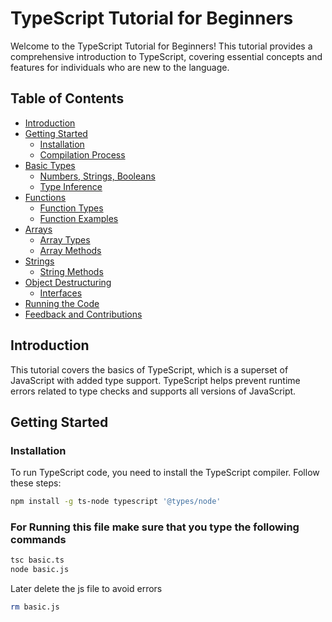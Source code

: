 # TypeScript Tutorial for Beginners

Welcome to the TypeScript Tutorial for Beginners! This tutorial provides a comprehensive introduction to TypeScript, covering essential concepts and features for individuals who are new to the language.

## Table of Contents
- [Introduction](#introduction)
- [Getting Started](#getting-started)
  - [Installation](#installation)
  - [Compilation Process](#compilation-process)
- [Basic Types](#basic-types)
  - [Numbers, Strings, Booleans](#numbers-strings-booleans)
  - [Type Inference](#type-inference)
- [Functions](#functions)
  - [Function Types](#function-types)
  - [Function Examples](#function-examples)
- [Arrays](#arrays)
  - [Array Types](#array-types)
  - [Array Methods](#array-methods)
- [Strings](#strings)
  - [String Methods](#string-methods)
- [Object Destructuring](#object-destructuring)
  - [Interfaces](#interfaces)
- [Running the Code](#running-the-code)
- [Feedback and Contributions](#feedback-and-contributions)

## Introduction

This tutorial covers the basics of TypeScript, which is a superset of JavaScript with added type support. TypeScript helps prevent runtime errors related to type checks and supports all versions of JavaScript.

## Getting Started

### Installation
To run TypeScript code, you need to install the TypeScript compiler. Follow these steps:

```bash
npm install -g ts-node typescript '@types/node'
```
### For Running this file make sure that you type the following commands

```bash
tsc basic.ts
node basic.js
```
Later delete the js file to avoid errors
```bash
rm basic.js
```
